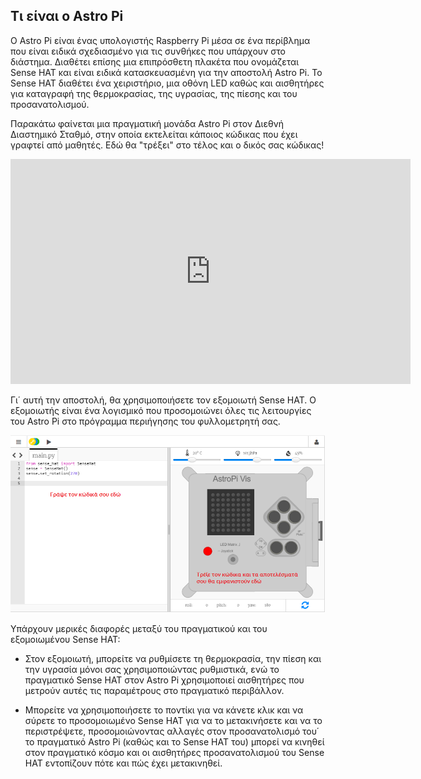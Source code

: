 ## Τι είναι ο Astro Pi

Ο Astro Pi είναι ένας υπολογιστής Raspberry Pi μέσα σε ένα περίβλημα που είναι ειδικά σχεδιασμένο για τις συνθήκες που υπάρχουν στο διάστημα. Διαθέτει επίσης μια επιπρόσθετη πλακέτα που ονομάζεται Sense HAT και είναι ειδικά κατασκευασμένη για την αποστολή Astro Pi. Το Sense HAT διαθέτει ένα χειριστήριο, μια οθόνη LED καθώς και αισθητήρες για καταγραφή της θερμοκρασίας, της υγρασίας, της πίεσης και του προσανατολισμού.

Παρακάτω φαίνεται μια πραγματική μονάδα Astro Pi στον Διεθνή Διαστημικό Σταθμό, στην οποία εκτελείται κάποιος κώδικας που έχει γραφτεί από μαθητές. Εδώ θα "τρέξει" στο τέλος και ο δικός σας κώδικας! 

<iframe src="https://player.vimeo.com/video/172737314" width="640" height="360" frameborder="0" webkitallowfullscreen mozallowfullscreen allowfullscreen mark="crwd-mark"></iframe> 

Γι΄ αυτή την αποστολή, θα χρησιμοποιήσετε τον εξομοιωτή Sense HAT. Ο εξομοιωτής είναι ένα λογισμικό που προσομοιώνει όλες τις λειτουργίες του Astro Pi στο πρόγραμμα περιήγησης του φυλλομετρητή σας.

![Εξομοιωτής Sense HAT](images/sense-hat-emulator.png)

Υπάρχουν μερικές διαφορές μεταξύ του πραγματικού και του εξομοιωμένου Sense HAT:

- Στον εξομοιωτή, μπορείτε να ρυθμίσετε τη θερμοκρασία, την πίεση και την υγρασία μόνοι σας χρησιμοποιώντας ρυθμιστικά, ενώ το πραγματικό Sense HAT στον Astro Pi χρησιμοποιεί αισθητήρες που μετρούν αυτές τις παραμέτρους στο πραγματικό περιβάλλον.

- Μπορείτε να χρησιμοποιήσετε το ποντίκι για να κάνετε κλικ και να σύρετε το προσομοιωμένο Sense HAT για να το μετακινήσετε και να το περιστρέψετε, προσομοιώνοντας αλλαγές στον προσανατολισμό του΄ το πραγματικό Astro Pi (καθώς και το Sense HAT του) μπορεί να κινηθεί στον πραγματικό κόσμο και οι αισθητήρες προσανατολισμού του Sense HAT εντοπίζουν πότε και πώς έχει μετακινηθεί.